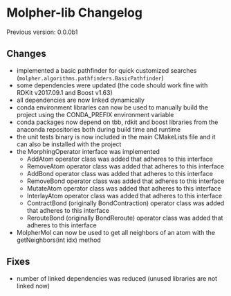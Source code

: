 # Molpher-lib Changelog

Previous version: 0.0.0b1

## Changes
- implemented a basic pathfinder for quick customized searches (`molpher.algorithms.pathfinders.BasicPathfinder`)
- some dependencies were updated (the code should work fine with RDKit v2017.09.1 and Boost v1.63)
- all dependencies are now linked dynamically 
- conda environment libraries can now be used to manually build the project using the CONDA_PREFIX environment variable
- conda packages now depend on tbb, rdkit and boost libraries from the anaconda repositories both during build time and runtime
- the unit tests binary is now included in the main CMakeLists file and it can also be installed with the project
- the MorphingOperator interface was implemented 
    - AddAtom operator class was added that adheres to this interface
    - RemoveAtom operator class was added that adheres to this interface
    - AddBond operator class was added that adheres to this interface
    - RemoveBond operator class was added that adheres to this interface
    - MutateAtom operator class was added that adheres to this interface
    - InterlayAtom operator class was added that adheres to this interface
    - ContractBond (originally BondContraction) operator class was added that adheres to this interface
    - RerouteBond (originally BondReroute) operator class was added that adheres to this interface
- MolpherMol can now be used to get all neighbors of an atom with the getNeighbors(int idx) method

## Fixes
- number of linked dependencies was reduced (unused libraries are not linked now)
